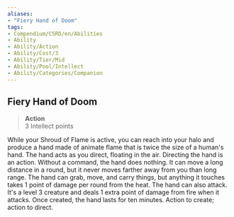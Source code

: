 ```yaml
---
aliases:
- "Fiery Hand of Doom"
tags:
- Compendium/CSRD/en/Abilities
- Ability
- Ability/Action
- Ability/Cost/3
- Ability/Tier/Mid
- Ability/Pool/Intellect
- Ability/Categories/Companion
---
```


  
## Fiery Hand of Doom  
>**Action**  
>3 Intellect points
  
While your Shroud of Flame is active, you can reach into your halo and produce a hand made of animate flame that is twice the size of a human's hand. The hand acts as you direct, floating in the air. Directing the hand is an action. Without a command, the hand does nothing. It can move a long distance in a round, but it never moves farther away from you than long range. The hand can grab, move, and carry things, but anything it touches takes 1 point of damage per round from the heat. The hand can also attack. It's a level 3 creature and deals 1 extra point of damage from fire when it attacks. Once created, the hand lasts for ten minutes. Action to create; action to direct.